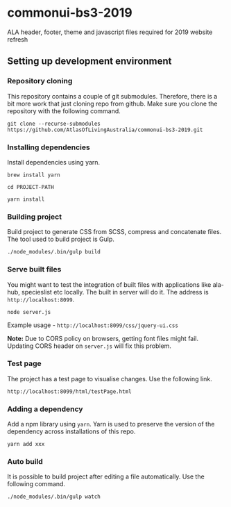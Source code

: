 # commonui-bs3-2019
ALA header, footer, theme and javascript files required for 2019 website refresh

## Setting up development environment

### Repository cloning
This repository contains a couple of git submodules. Therefore, there is a bit more work that just cloning repo from 
github. Make sure you clone the repository with the following command.
 
`git clone --recurse-submodules https://github.com/AtlasOfLivingAustralia/commonui-bs3-2019.git`

### Installing dependencies
Install dependencies using yarn.

`brew install yarn`

`cd PROJECT-PATH`

`yarn install`

### Building project
Build project to generate CSS from SCSS, compress and concatenate files. The tool used to build project is Gulp.

`./node_modules/.bin/gulp build`

### Serve built files
You might want to test the integration of built files with applications like ala-hub, specieslist etc locally. 
The built in server will do it. The address is `http://localhost:8099`.

`node server.js` 

Example usage - `http://localhost:8099/css/jquery-ui.css`

**Note:** Due to CORS policy on browsers, getting font files might fail. Updating CORS header on `server.js` will fix this
problem.

### Test page
The project has a test page to visualise changes. Use the following link.

`http://localhost:8099/html/testPage.html`

### Adding a dependency
Add a npm library using `yarn`. Yarn is used to preserve the version of the dependency across installations of this repo.

`yarn add xxx`

### Auto build
It is possible to build project after editing a file automatically. Use the following command.

`./node_modules/.bin/gulp watch`